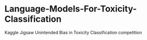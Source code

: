 # Language-Models-For-Toxicity-Classification
Kaggle Jigsaw Unintended Bias in Toxicity Classification competition
